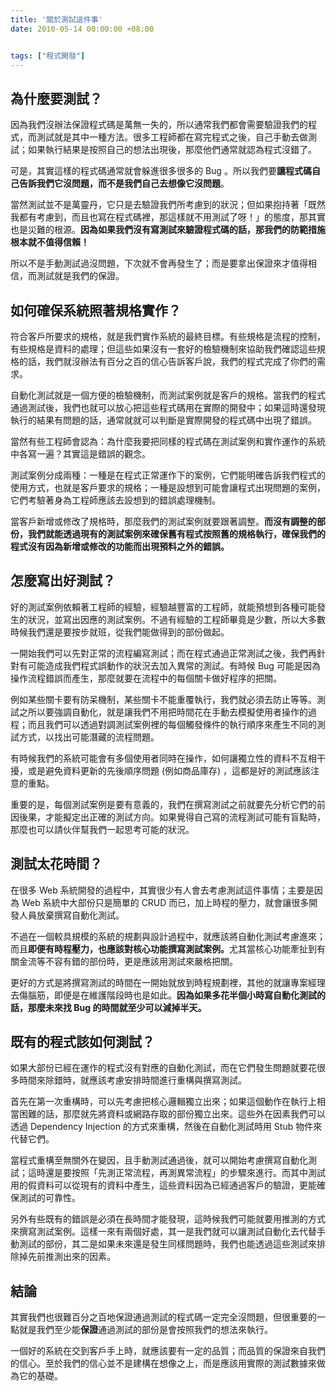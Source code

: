 ```yaml
---
title: '關於測試這件事'
date: 2010-05-14 00:00:00 +08:00


tags: ["程式開發"]
---
```


## 為什麼要測試？

因為我們沒辦法保證程式碼是萬無一失的，所以通常我們都會需要驗證我們的程式，而測試就是其中一種方法。很多工程師都在寫完程式之後，自己手動去做測試；如果執行結果是按照自己的想法出現後，那麼他們通常就認為程式沒錯了。

可是，其實這樣的程式碼通常就會躲進很多很多的 Bug 。所以我們要<strong>讓程式碼自己告訴我們它沒問題，而不是我們自己去想像它沒問題</strong>。

<!-- more -->

當然測試並不是萬靈丹，它只是去驗證我們所考慮到的狀況；但如果抱持著「既然我都有考慮到，而且也寫在程式碼裡，那這樣就不用測試了呀！」的態度，那其實也是災難的根源。<strong>因為如果我們沒有寫測試來驗證程式碼的話，那我們的防範措施根本就不值得信賴！</strong>

所以不是手動測試過沒問題，下次就不會再發生了；而是要拿出保證來才值得相信，而測試就是我們的保證。

## 如何確保系統照著規格實作？

符合客戶所要求的規格，就是我們實作系統的最終目標。有些規格是流程的控制，有些規格是資料的處理；但這些如果沒有一套好的檢驗機制來協助我們確認這些規格的話，我們就沒辦法有百分之百的信心告訴客戶說，我們的程式完成了你們的需求。

自動化測試就是一個方便的檢驗機制，而測試案例就是客戶的規格。當我們的程式通過測試後，我們也就可以放心把這些程式碼用在實際的開發中；如果這時還發現執行的結果有問題的話，通常就就可以判斷是實際開發的程式碼中出現了錯誤。

當然有些工程師會認為：為什麼我要把同樣的程式碼在測試案例和實作運作的系統中各寫一遍？其實這是錯誤的觀念。

測試案例分成兩種：一種是在程式正常運作下的案例，它們能明確告訴我們程式的使用方式，也就是客戶要求的規格；一種是設想到可能會讓程式出現問題的案例，它們考驗著身為工程師應該去設想到的錯誤處理機制。

當客戶新增或修改了規格時，那麼我們的測試案例就要跟著調整。<strong>而沒有調整的部份，我們就能透過現有的測試案例來確保舊有程式按照舊的規格執行，確保我們的程式沒有因為新增或修改的功能而出現預料之外的錯誤。</strong>

## 怎麼寫出好測試？

好的測試案例依賴著工程師的經驗，經驗越豐富的工程師，就能預想到各種可能發生的狀況，並寫出因應的測試案例。不過有經驗的工程師畢竟是少數，所以大多數時候我們還是要按步就班，從我們能做得到的部份做起。

一開始我們可以先對正常的流程編寫測試；而在程式通過正常測試之後，我們再針對有可能造成我們程式誤動作的狀況去加入異常的測試。有時候 Bug 可能是因為操作流程錯誤而產生，那麼就要在流程中的每個關卡做好程序的把關。

例如某些關卡要有防呆機制，某些關卡不能重覆執行，我們就必須去防止等等。測試之所以要強調自動化，就是讓我們不用把時間花在手動去模擬使用者操作的過程；而且我們可以透過對調測試案例裡的每個觸發條件的執行順序來產生不同的測試方式，以找出可能潛藏的流程問題。

有時候我們的系統可能會有多個使用者同時在操作，如何讓獨立性的資料不互相干擾，或是避免資料更新的先後順序問題 (例如商品庫存) ，這都是好的測試應該注意的重點。

重要的是，每個測試案例是要有意義的，我們在撰寫測試之前就要先分析它們的前因後果，才能擬定出正確的測試方向。如果覺得自己寫的流程測試可能有盲點時，那麼也可以請伙伴幫我們一起思考可能的狀況。

## 測試太花時間？

在很多 Web 系統開發的過程中，其實很少有人會去考慮測試這件事情；主要是因為 Web 系統中大部份只是簡單的 CRUD 而已，加上時程的壓力，就會讓很多開發人員放棄撰寫自動化測試。

不過在一個較具規模的系統的規劃與設計過程中，就應該將自動化測試考慮進來；而且<strong>即便有時程壓力，也應該對核心功能撰寫測試案例。</strong>尤其當核心功能牽扯到有關金流等不容有錯的部份時，更是應該用測試來嚴格把關。

更好的方式是將撰寫測試的時間在一開始就放到時程規劃裡，其他的就讓專案經理去傷腦筋，即便是在維護階段時也是如此。<strong>因為如果多花半個小時寫自動化測試的話，那麼未來找 Bug 的時間就至少可以減掉半天。</strong>

## 既有的程式該如何測試？

如果大部份已經在運作的程式沒有對應的自動化測試，而在它們發生問題就要花很多時間來除錯時，就應該考慮安排時間進行重構與撰寫測試。

首先在第一次重構時，可以先考慮把核心邏輯獨立出來；如果這個動作在執行上相當困難的話，那麼就先將資料或網路存取的部份獨立出來。這些外在因素我們可以透過 Dependency Injection 的方式來重構，然後在自動化測試時用 Stub 物件來代替它們。

當程式重構至無關外在變因，且手動測試通過後，就可以開始考慮撰寫自動化測試；這時還是要按照「先測正常流程，再測異常流程」的步驟來進行。而其中測試用的假資料可以從現有的資料中產生，這些資料因為已經通過客戶的驗證，更能確保測試的可靠性。

另外有些既有的錯誤是必須在長時間才能發現，這時候我們可能就要用推測的方式來撰寫測試案例。這樣一來有兩個好處，其一是我們就可以讓測試自動化去代替手動測試的部份，其二是如果未來還是發生同樣問題時，我們也能透過這些測試來排除掉先前推測出來的因素。

## 結論

其實我們也很難百分之百地保證通過測試的程式碼一定完全沒問題，但很重要的一點就是我們至少能<strong>保證</strong>通過測試的部份是會按照我們的想法來執行。

一個好的系統在交到客戶手上時，就應該要有一定的品質；而品質的保證來自我們的信心。至於我們的信心並不是建構在想像之上，而是應該用實際的測試數據來做為它的基礎。
